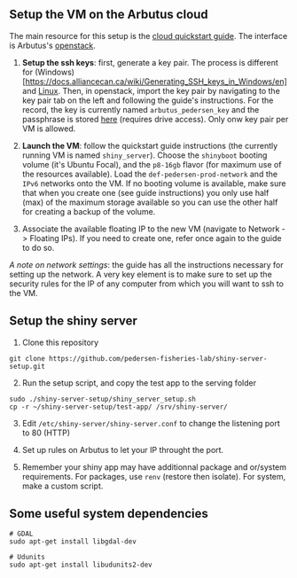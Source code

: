 ## Setup the VM on the Arbutus cloud

The main resource for this setup is the [cloud quickstart guide](https://docs.alliancecan.ca/wiki/Cloud_Quick_Start). The interface is Arbutus's [openstack](https://arbutus.cloud.computecanada.ca/).

1. **Setup the ssh keys**: first, generate a key pair. The process is different for (Windows)[https://docs.alliancecan.ca/wiki/Generating_SSH_keys_in_Windows/en] and [Linux](https://docs.alliancecan.ca/wiki/Using_SSH_keys_in_Linux). Then, in openstack, import the key pair by navigating to the key pair tab on the left and following the guide's instructions. For the record, the key is currently named `arbutus_pedersen_key` and the passphrase is stored [here](https://docs.google.com/document/d/17DQzaCv1DIMQFUardxtbGS8XdDoun1KGxVmLWzmhdWQ/edit?usp=sharing) (requires drive access). Only onw key pair per VM is allowed.

2. **Launch the VM**: follow the quickstart guide instructions (the currently running VM is named `shiny_server`). Choose the `shinyboot` booting volume (it's Ubuntu Focal), and the `p8-16gb` flavor (for maximum use of the resources available). Load the `def-pedersen-prod-network` and the `IPv6` networks onto the VM. If no booting volume is available, make sure that when you create one (see guide instructions) you only use half (max) of the maximum storage available so you can use the other half for creating a backup of the volume. 

3. Associate the available floating IP to the new VM (navigate to Network -> Floating IPs). If you need to create one, refer once again to the guide to do so.

*A note on network settings*: the guide has all the instructions necessary for setting up the network. A very key element is to make sure to set up the security rules for the IP of any computer from which you will want to ssh to the VM.

## Setup the shiny server

1. Clone this repository

```
git clone https://github.com/pedersen-fisheries-lab/shiny-server-setup.git
```

2. Run the setup script, and copy the test app to the serving folder

```
sudo ./shiny-server-setup/shiny_server_setup.sh
cp -r ~/shiny-server-setup/test-app/ /srv/shiny-server/
```

3. Edit `/etc/shiny-server/shiny-server.conf` to change the listening port to 80 (HTTP) 

4. Set up rules on Arbutus to let your IP throught the port. 

5. Remember your shiny app may have additionnal package and or/system requirements. For packages, use `renv` (restore then isolate). For system, make a custom script.

## Some useful system dependencies

```
# GDAL
sudo apt-get install libgdal-dev

# Udunits
sudo apt-get install libudunits2-dev
```
